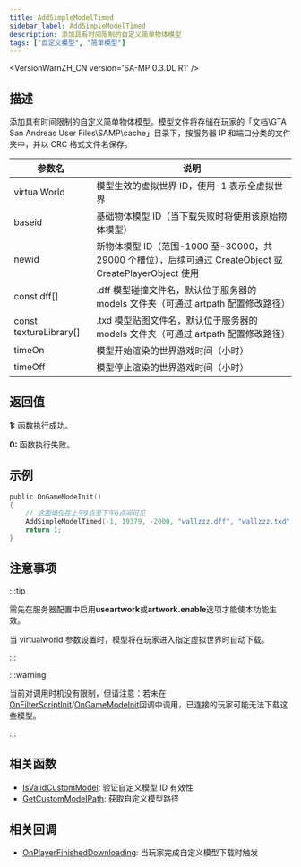 ```yaml
---
title: AddSimpleModelTimed
sidebar_label: AddSimpleModelTimed
description: 添加具有时间限制的自定义简单物体模型
tags: ["自定义模型", "简单模型"]
---
```


<VersionWarnZH_CN version='SA-MP 0.3.DL R1' />

## 描述

添加具有时间限制的自定义简单物体模型。模型文件将存储在玩家的「文档\GTA San Andreas User Files\SAMP\cache」目录下，按服务器 IP 和端口分类的文件夹中，并以 CRC 格式文件名保存。

| 参数名                 | 说明                                                                                                     |
| ---------------------- | -------------------------------------------------------------------------------------------------------- |
| virtualWorld           | 模型生效的虚拟世界 ID，使用-1 表示全虚拟世界                                                             |
| baseid                 | 基础物体模型 ID（当下载失败时将使用该原始物体模型）                                                      |
| newid                  | 新物体模型 ID（范围-1000 至-30000，共 29000 个槽位），后续可通过 CreateObject 或 CreatePlayerObject 使用 |
| const dff[]            | .dff 模型碰撞文件名，默认位于服务器的 models 文件夹（可通过 artpath 配置修改路径）                       |
| const textureLibrary[] | .txd 模型贴图文件名，默认位于服务器的 models 文件夹（可通过 artpath 配置修改路径）                       |
| timeOn                 | 模型开始渲染的世界游戏时间（小时）                                                                       |
| timeOff                | 模型停止渲染的世界游戏时间（小时）                                                                       |

## 返回值

**1:** 函数执行成功。

**0:** 函数执行失败。

## 示例

```c
public OnGameModeInit()
{
    // 这面墙仅在上午9点至下午6点间可见
    AddSimpleModelTimed(-1, 19379, -2000, "wallzzz.dff", "wallzzz.txd", 9, 18);
    return 1;
}
```

## 注意事项

:::tip

需先在服务器配置中启用**useartwork**或**artwork.enable**选项才能使本功能生效。

当 virtualworld 参数设置时，模型将在玩家进入指定虚拟世界时自动下载。

:::

:::warning

当前对调用时机没有限制，但请注意：若未在[OnFilterScriptInit](../callbacks/OnFilterScriptInit)/[OnGameModeInit](../callbacks/OnGameModeInit)回调中调用，已连接的玩家可能无法下载这些模型。

:::

## 相关函数

- [IsValidCustomModel](IsValidCustomModel): 验证自定义模型 ID 有效性
- [GetCustomModelPath](GetCustomModelPath): 获取自定义模型路径

## 相关回调

- [OnPlayerFinishedDownloading](../callbacks/OnPlayerFinishedDownloading): 当玩家完成自定义模型下载时触发
